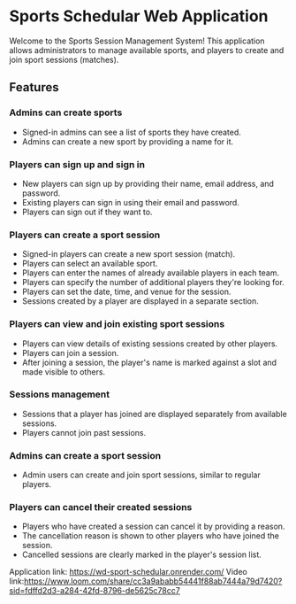 # Sports Schedular Web Application



Welcome to the Sports Session Management System! This application allows administrators to manage available sports, and players to create and join sport sessions (matches).

## Features

### Admins can create sports

- Signed-in admins can see a list of sports they have created.
- Admins can create a new sport by providing a name for it.

### Players can sign up and sign in

- New players can sign up by providing their name, email address, and password.
- Existing players can sign in using their email and password.
- Players can sign out if they want to.

### Players can create a sport session

- Signed-in players can create a new sport session (match).
- Players can select an available sport.
- Players can enter the names of already available players in each team.
- Players can specify the number of additional players they're looking for.
- Players can set the date, time, and venue for the session.
- Sessions created by a player are displayed in a separate section.

### Players can view and join existing sport sessions

- Players can view details of existing sessions created by other players.
- Players can join a session.
- After joining a session, the player's name is marked against a slot and made visible to others.

### Sessions management

- Sessions that a player has joined are displayed separately from available sessions.
- Players cannot join past sessions.

### Admins can create a sport session

- Admin users can create and join sport sessions, similar to regular players.

### Players can cancel their created sessions

- Players who have created a session can cancel it by providing a reason.
- The cancellation reason is shown to other players who have joined the session.
- Cancelled sessions are clearly marked in the player's session list.

Application link: https://wd-sport-schedular.onrender.com/
Video link:https://www.loom.com/share/cc3a9ababb54441f88ab7444a79d7420?sid=fdffd2d3-a284-42fd-8796-de5625c78cc7 



